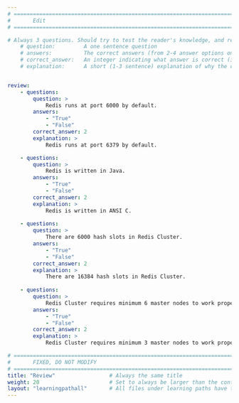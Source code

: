 ```yaml
---
# ================================================================================
#       Edit
# ================================================================================

# Always 3 questions. Should try to test the reader's knowledge, and reinforce the key points you want them to remember.
    # question:         A one sentence question
    # answers:          The correct answers (from 2-4 answer options only). Should be surrounded by quotes.
    # correct_answer:   An integer indicating what answer is correct (index starts from 0)
    # explanation:      A short (1-3 sentence) explanation of why the correct answer is correct. Can add aditional context if desired


review:
    - questions:
        question: >
            Redis runs at port 6000 by default.
        answers:
            - "True"
            - "False"
        correct_answer: 2                     
        explanation: >        
            Redis runs at port 6379 by default.

    - questions:
        question: >
            Redis is written in Java.
        answers:
            - "True"
            - "False"
        correct_answer: 2                     
        explanation: >
            Redis is written in ANSI C.
               
    - questions:
        question: >
            There are 6000 hash slots in Redis Cluster.
        answers:
            - "True"
            - "False"
        correct_answer: 2                     
        explanation: >
            There are 16384 hash slots in Redis Cluster.
            
    - questions:
        question: >
            Redis Cluster requires minimum 6 master nodes to work properly. 
        answers:
            - "True"
            - "False"
        correct_answer: 2                     
        explanation: >
            Redis Cluster requires minimum 3 master nodes to work properly.

# ================================================================================
#       FIXED, DO NOT MODIFY
# ================================================================================
title: "Review"                 # Always the same title
weight: 20                      # Set to always be larger than the content in this path
layout: "learningpathall"       # All files under learning paths have this same wrapper
---
```

